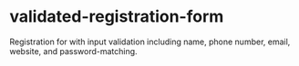 # validated-registration-form

Registration for with input validation including name, phone number, email, website, and password-matching.
